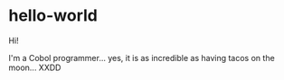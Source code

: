 # hello-world

Hi!

I'm a Cobol programmer... yes, it is as incredible as having tacos on the moon... XXDD
